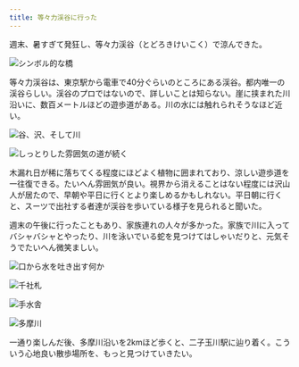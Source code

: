 ```yaml
---
title: 等々力渓谷に行った
---
```

週末、暑すぎて発狂し、等々力渓谷（とどろきけいこく）で涼んできた。

![](https://lh3.googleusercontent.com/kWFo42kPOSDc7uFq1U1m7HrgR79yftql93zEyS7y8ygmvjeVNVDC_J6HGi6FR-zcaHJssUSKXUKulVm0_4aSsLExyAkb-rDoNXPnsVMl-C93qE9gwUp5yz3x0p5RtLEb-mC3W272tYtBw8-DXJhsfrw "シンボル的な橋")

等々力渓谷は、東京駅から電車で40分ぐらいのところにある渓谷。都内唯一の渓谷らしい。渓谷のプロではないので、詳しいことは知らない。崖に挟まれた川沿いに、数百メートルほどの遊歩道がある。川の水には触れられそうなほど近い。

![](https://lh6.googleusercontent.com/dfcyORzbWXmpjbKitAIwLnMqnRddAsmw6Hil_J98aHCGXLT_Y-ZDcD7ha9pdV4CBUzGocNkwGNeViZmAmB_mcUPM2tcL4xWwxFmQ_Bw-WNP63ExnollebAD-0p04vcGnh1XbGj3DLjezP8oWGw4VpY8 "谷、沢、そして川")

![](https://lh4.googleusercontent.com/Se7wLWsRgQfbtWzvmR0mqzO94YYfnmaoazqZxrfxmcKqdCxGX_Nt3lodb3rHuoVLB_W4chq1iWz5JNZqt8E8yRohXfYATQ_-LfVcvullX2tK8X3oRdNkBcILXUNc1JqTzfW5GCDnVsnSsPQH6DzMd7E "しっとりした雰囲気の道が続く")

木漏れ日が稀に落ちてくる程度にほどよく植物に囲まれており、涼しい遊歩道を一往復できる。たいへん雰囲気が良い。視界から消えることはない程度には沢山人が居たので、早朝や平日に行くとより楽しめるかもしれない。平日朝に行くと、スーツで出社する者達が渓谷を歩いている様子を見られると聞いた。

週末の午後に行ったこともあり、家族連れの人々が多かった。家族で川に入ってバシャバシャとやったり、川を泳いでいる蛇を見つけてはしゃいだりと、元気そうでたいへん微笑ましい。

![](https://lh6.googleusercontent.com/K6itC_chiDHGeqImRYp9uI6ijxJmzeOio5Ms4Y-ljlvLKBchMMVYMm2rOCL68CxRofunknHlDYQlCMEhINR8gAMdm4a0wWBvCmljXOpPB5FOrQ-CZVjtwNE4J55Rzx8EpH1npJgIelpHeN717B6_jIs "口から水を吐き出す何か")

![](https://lh4.googleusercontent.com/eHcuaYCdlPiZ0v4K_KcgX1Z6LRr30KTIWcUrBlS9Fmmoufdh03Pdb6Y8ds1zY-sjCS6dr5o4-d2qrYVFD_EIhIz-IoezoO4IMiq0DT6j8PC5_rpTRIjcb5TvvxjW2hDI47NymSiKzdUIF7rMQovoZls "千社札")

![](https://lh6.googleusercontent.com/DIVkJSNSxRDJMIhBx8ThYEtBFUl_abu0KcQ0lHOnpvIVRBfRSrL5fT4wnVPO75y7P_PDShJ_trrYFfiCHkPrPZ1VwOZhZqom1HX08gwCPwZxvlnLRIlH6wC90v36S9GF2mfJxvF4j8vHQzam88PojHs "手水舎")

![](https://lh6.googleusercontent.com/wSC_GLIAFZ4uo2OLw73YoTwdfS_Vcoge91csrAYBMRiy7Wiz2O-dZ6gSWQUKLGfJ_C-DUHRJBiYDIHouv_xmO2XdX4Yn_45UDNd7FaUq4zA9PZlP9_olb7lLUUjbM0OMwxg0ceyna9CJguRSSAMVxZs "多摩川")

一通り楽しんだ後、多摩川沿いを2kmほど歩くと、二子玉川駅に辿り着く。こういう心地良い散歩場所を、もっと見つけていきたい。
